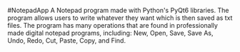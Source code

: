 #NotepadApp
A Notepad program made with Python's PyQt6 libraries. The program allows users to write whatever they want which is then saved as txt files. The program has many operations that are found in professionally made digital notepad programs, including: New, Open, Save, Save As, Undo, Redo, Cut, Paste, Copy, and Find.
